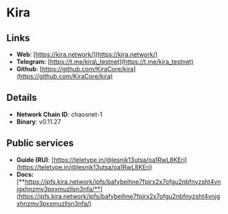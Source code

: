 # Kira

## Links

* **Web**: [https://kira.network/](https://kira.network/)
* **Telegram:** [https://t.me/kira\_testnet](https://t.me/kira_testnet)
* **Github**: [https://github.com/KiraCore/kira](https://github.com/KiraCore/kira)

## **Details**

* **Network Chain ID**: chaosnet-1
* **Binary**: v0.11.27

## Public services

* **Guide (RU)**: [https://teletype.in/@lesnik13utsa/oa1RwL8KEri](https://teletype.in/@lesnik13utsa/oa1RwL8KEri)
* **Docs:** [**https://ipfs.kira.network/ipfs/bafybeihne7fpjrx2x7ofgu2nbfnyzsht4vnjgxhnzmv3pxxmuzllsn3nfa/**](https://ipfs.kira.network/ipfs/bafybeihne7fpjrx2x7ofgu2nbfnyzsht4vnjgxhnzmv3pxxmuzllsn3nfa/)
